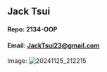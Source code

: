 ## Jack Tsui

#### Repo: 2134-OOP

#### Email: JackTsui23@gmail.com

 Image: ![20241125_212215](https://github.com/user-attachments/assets/d21d0c17-13e5-437c-8127-88a900256c28)

